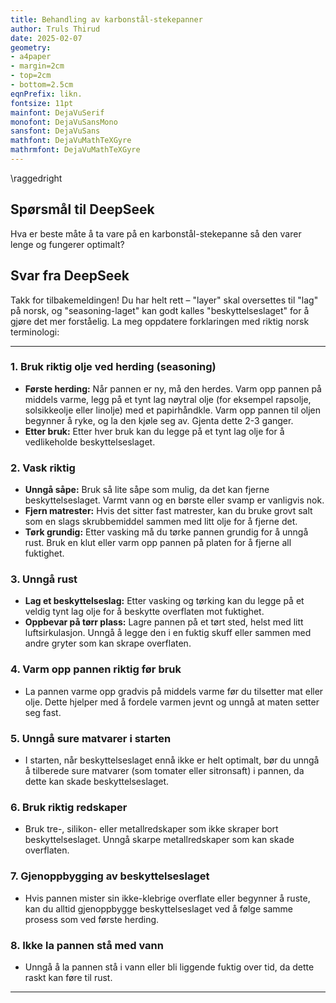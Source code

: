 ```yaml
---
title: Behandling av karbonstål-stekepanner
author: Truls Thirud
date: 2025-02-07
geometry: 
- a4paper
- margin=2cm
- top=2cm
- bottom=2.5cm
eqnPrefix: likn.
fontsize: 11pt
mainfont: DejaVuSerif
monofont: DejaVuSansMono
sansfont: DejaVuSans
mathfont: DejaVuMathTeXGyre
mathrmfont: DejaVuMathTeXGyre
---
```

\raggedright

## Spørsmål til DeepSeek

Hva er beste måte å ta vare på en karbonstål-stekepanne så den varer lenge og fungerer optimalt?

## Svar fra DeepSeek

Takk for tilbakemeldingen! Du har helt rett – "layer" skal oversettes til "lag" på norsk, og "seasoning-laget" kan godt kalles "beskyttelseslaget" for å gjøre det mer forståelig. La meg oppdatere forklaringen med riktig norsk terminologi:

---

### 1. **Bruk riktig olje ved herding (seasoning)**
   - **Første herding:** Når pannen er ny, må den herdes. Varm opp pannen på middels varme, legg på et tynt lag nøytral olje (for eksempel rapsolje, solsikkeolje eller linolje) med et papirhåndkle. Varm opp pannen til oljen begynner å ryke, og la den kjøle seg av. Gjenta dette 2-3 ganger.
   - **Etter bruk:** Etter hver bruk kan du legge på et tynt lag olje for å vedlikeholde beskyttelseslaget.

### 2. **Vask riktig**
   - **Unngå såpe:** Bruk så lite såpe som mulig, da det kan fjerne beskyttelseslaget. Varmt vann og en børste eller svamp er vanligvis nok.
   - **Fjern matrester:** Hvis det sitter fast matrester, kan du bruke grovt salt som en slags skrubbemiddel sammen med litt olje for å fjerne det.
   - **Tørk grundig:** Etter vasking må du tørke pannen grundig for å unngå rust. Bruk en klut eller varm opp pannen på platen for å fjerne all fuktighet.

### 3. **Unngå rust**
   - **Lag et beskyttelseslag:** Etter vasking og tørking kan du legge på et veldig tynt lag olje for å beskytte overflaten mot fuktighet.
   - **Oppbevar på tørr plass:** Lagre pannen på et tørt sted, helst med litt luftsirkulasjon. Unngå å legge den i en fuktig skuff eller sammen med andre gryter som kan skrape overflaten.

### 4. **Varm opp pannen riktig før bruk**
   - La pannen varme opp gradvis på middels varme før du tilsetter mat eller olje. Dette hjelper med å fordele varmen jevnt og unngå at maten setter seg fast.

### 5. **Unngå sure matvarer i starten**
   - I starten, når beskyttelseslaget ennå ikke er helt optimalt, bør du unngå å tilberede sure matvarer (som tomater eller sitronsaft) i pannen, da dette kan skade beskyttelseslaget.

### 6. **Bruk riktig redskaper**
   - Bruk tre-, silikon- eller metallredskaper som ikke skraper bort beskyttelseslaget. Unngå skarpe metallredskaper som kan skade overflaten.

### 7. **Gjenoppbygging av beskyttelseslaget**
   - Hvis pannen mister sin ikke-klebrige overflate eller begynner å ruste, kan du alltid gjenoppbygge beskyttelseslaget ved å følge samme prosess som ved første herding.

### 8. **Ikke la pannen stå med vann**
   - Unngå å la pannen stå i vann eller bli liggende fuktig over tid, da dette raskt kan føre til rust.

---
